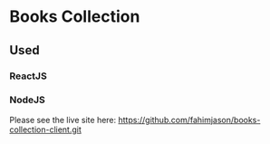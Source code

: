 # Books Collection

## Used 

### ReactJS
### NodeJS

Please see the live site here:
https://github.com/fahimjason/books-collection-client.git
